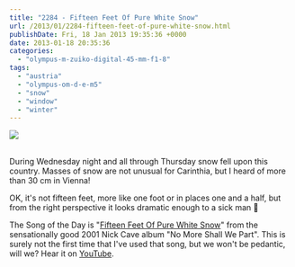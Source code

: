 ```yaml
---
title: "2284 - Fifteen Feet Of Pure White Snow"
url: /2013/01/2284-fifteen-feet-of-pure-white-snow.html
publishDate: Fri, 18 Jan 2013 19:35:36 +0000
date: 2013-01-18 20:35:36
categories: 
  - "olympus-m-zuiko-digital-45-mm-f1-8"
tags: 
  - "austria"
  - "olympus-om-d-e-m5"
  - "snow"
  - "window"
  - "winter"
---
```

<div class="container">
<div class="center"><a target="_blank" href="https://d25zfm9zpd7gm5.cloudfront.net/1200x1200/2013/20130117_122037_lr.jpg"><img src="https://d25zfm9zpd7gm5.cloudfront.net/0600x0600/2013/20130117_122037_lr.jpg" /></a></div>
</div>
<br />

During Wednesday night and all through Thursday snow fell upon this country. Masses of snow are not unusual for Carinthia, but I heard of more than 30 cm in Vienna!

 OK, it's not fifteen feet, more like one foot or in places one and a half, but from the right perspective it looks dramatic enough to a sick man 🙂

The Song of the Day is "<a href="http://www.lyricsmode.com/lyrics/n/nick_cave_and_the_bad_seeds/fifteen_feet_of_pure_white_snow.html" target="_blank">Fifteen Feet Of Pure White Snow</a>" from the sensationally good 2001 Nick Cave album "No More Shall We Part". This is surely not the first time that I've used that song, but we won't be pedantic, will we? Hear it on <a href="http://www.youtube.com/watch?v=4sfhvxTZ0wo" target="_blank">YouTube</a>.
